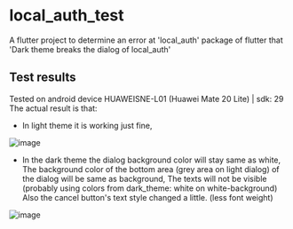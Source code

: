 # local_auth_test

A flutter project to determine an error at 'local_auth' package of flutter that 'Dark theme breaks the dialog of local_auth'

## Test results

Tested on android device HUAWEISNE-L01 (Huawei Mate 20 Lite) | sdk: 29
The actual result is that:

- In light theme it is working just fine,

![image](https://github.com/flutter/flutter/assets/29236412/b23a686c-5dd3-4392-8c31-9824e2af6a96)

- In the dark theme the dialog background color will stay same as white,
The background color of the bottom area (grey area on light dialog) of the dialog will be same as background,
The texts will not be visible (probably using colors from dark_theme: white on white-background)
Also the cancel button's text style changed a little. (less font weight)

![image](https://github.com/flutter/flutter/assets/29236412/ee1c5bcf-c43a-4def-9cb8-bd73b0caaa5d)
